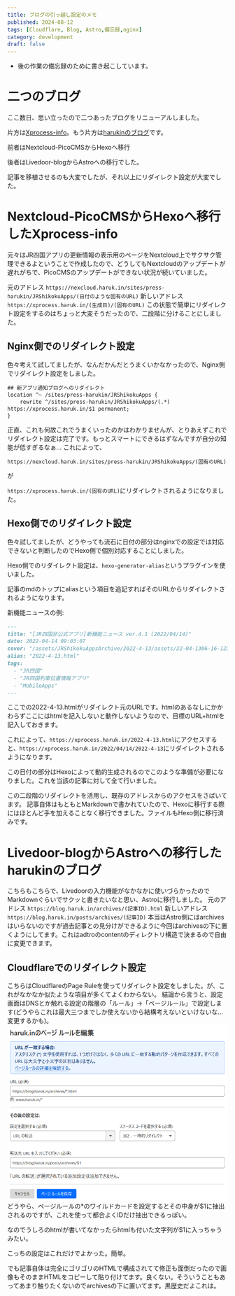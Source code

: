 ```yaml
---
title: ブログの引っ越し設定のメモ
published: 2024-08-12
tags: [Cloudflare, Blog, Astro,備忘録,nginx]
category: development
draft: false
---
```

- 後の作業の備忘録のために書き起こしています。
# 二つのブログ
ここ数日、思い立ったので二つあったブログをリニューアルしました。

片方は[Xprocess-info](https://xprocess.haruk.in)。もう片方は[harukinのブログ](https://blog.haruk.in)です。

前者はNextcloud-PicoCMSからHexoへ移行

後者はLivedoor-blogからAstroへの移行でした。

記事を移植させるのも大変でしたが、それ以上にリダイレクト設定が大変でした。

# Nextcloud-PicoCMSからHexoへ移行したXprocess-info
元々はJR四国アプリの更新情報の表示用のページをNextcloud上でサクサク管理できるよということで作成したので、どうしてもNextcloudのアップデートが遅れがちで、PicoCMSのアップデートができない状況が続いていました。

元のアドレス
`https://nexcloud.haruk.in/sites/press-harukin/JRShikokuApps/(日付のような固有のURL)`
新しいアドレス
`https://xprocess.haruk.in/(生成日)/(固有のURL)`
この状態で簡単にリダイレクト設定をするのはちょっと大変そうだったので、二段階に分けることにしました。

## Nginx側でのリダイレクト設定
色々考えて試してましたが、なんだかんだとうまくいかなかったので、Nginx側でリダイレクト設定をしました。
```nginx
## 新アプリ通知ブログへのリダイレクト
location ^~ /sites/press-harukin/JRShikokuApps {
    rewrite ^/sites/press-harukin/JRShikokuApps/(.*) https://xprocess.haruk.in/$1 permanent;
}
```
正直、これも何故これでうまくいったのかはわかりませんが、とりあえずこれでリダイレクト設定は完了です。もっとスマートにできるはずなんですが自分の知能が低すぎるなぁ...
これによって、

`https://nexcloud.haruk.in/sites/press-harukin/JRShikokuApps/(固有のURL)`

が

`https://xprocess.haruk.in/(固有のURL)`にリダイレクトされるようになりました。

## Hexo側でのリダイレクト設定
色々試してましたが、どうやっても流石に日付の部分はnginxでの設定では対応できないと判断したのでHexo側で個別対応することにしました。

Hexo側でのリダイレクト設定は、`hexo-generator-alias`というプラグインを使いました。

記事のmdのトップにaliasという項目を追記すればそのURLからリダイレクトされるようになります。

新機能ニュースの例:

```md
---
title: "[JR四国非公式アプリ]新機能ニュース ver.4.1 (2022/04/14)"
date: 2022-04-14 09:03:07
cover: "/assets/JRShikokuAppsArchive/2022-4-13/assets/22-04-1306-16-123601.png"
alias: "2022-4-13.html"
tags:
  - "JR四国"
  - "JR四国列車位置情報アプリ"
  - "MobileApps"
---
```

ここでの2022-4-13.htmlがリダイレクト元のURLです。htmlのあるなしにかかわらずここにはhtmlを記入しないと動作しないようなので、目標のURL+htmlを記入しておきます。

これによって、`https://xprocess.haruk.in/2022-4-13.html`にアクセスすると、`https://xprocess.haruk.in/2022/04/14/2022-4-13`にリダイレクトされるようになります。

この日付の部分はHexoによって動的生成されるのでこのような準備が必要になりました。これを当該の記事に対して全て行いました。

この二段階のリダイレクトを活用し、既存のアドレスからのアクセスをさばいてます。
記事自体はもともとMarkdownで書かれていたので、Hexoに移行する際にはほとんど手を加えることなく移行できました。ファイルもHexo側に移行済みです。

# Livedoor-blogからAstroへの移行したharukinのブログ
こちらもこちらで、Livedoorの入力機能がなかなかに使いづらかったのでMarkdownぐらいでサクッと書きたいなと思い、Astroに移行しました。
元のアドレス
`https://blog.haruk.in/archives/(記事ID).html`
新しいアドレス
`https://blog.haruk.in/posts/archives/(記事ID)`
本当はAstro側にはarchivesはいらないのですが過去記事との見分けができるように今回はarchivesの下に置くようにしてます。これはadtroのcontentのディレクトリ構造で決まるので自由に変更できます。

## Cloudflareでのリダイレクト設定
こちらはCloudflareのPage Ruleを使ってリダイレクト設定をしました。が、これがなかなか似たような項目が多くてよくわからない。
結論から言うと、設定画面はDNSとか触れる設定の階層の「ルール」→「ページルール」で設定します(どうやらこれは最大三つまでしか使えないから結構考えないといけないな...変更するかも)。
![alt text](image.png)
どうやら、ページルールの*のワイルドカードを設定するとその中身が$1に抽出されるのですが、これを使って都合よくIDだけ抽出できるっぽい。

なのでうしろのhtmlが書いてなかったらhtmlも付いた文字列が$1に入っちゃうみたい。

こっちの設定はこれだけでよかった。簡単。

でも記事自体は完全にゴリゴリのHTMLで構成されてて修正も面倒だったので画像もそのままHTMLをコピーして貼り付けてます。良くない。そういうこともあってあまり触りたくないのでarchivesの下に置いてます。黒歴史だよこれは。